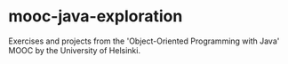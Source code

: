 # mooc-java-exploration
Exercises and projects from the 'Object-Oriented Programming with Java' MOOC by the University of Helsinki.
